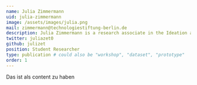 ```yaml
---
name: Julia Zimmermann
uid: julia-zimmermann
image: /assets/images/julia.png
mail: zimmermann@technologiestiftung-berlin.de
description: Julia Zimmermann is a research associate in the Ideation and Prototyping Lab at the Technologiestiftung Berlin and supports the team of the Open Data Informationsstelle (ODIS). She studies Information Systems and Digital Transformation (M.Sc.) at the University of Potsdam. 
twitter: juliazet0
github: julizet
position: Student Researcher
type: publication # could also be "workshop", "dataset", "prototype"
order: 1
---
```



Das ist als content zu haben
